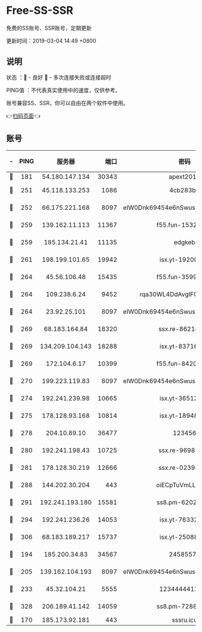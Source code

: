 # Free-SS-SSR

免费的SS账号、SSR账号，定期更新

更新时间：2019-03-04 14:49 +0800

## 说明

状态     ：🙂 - 良好 🙁 - 多次连接失败或连接超时

PING值   ：不代表真实使用中的速度，仅供参考。

账号兼容SS、SSR，你可以自由在两个软件中使用。

👉[扫码页面](https://liesauer.github.io/free-ss-ssr.github.io/)👈

## 账号

|-|PING|服务器|端口|密码|加密方式|区域|
|:----:|:----:|:-----:|-----:|:----:|:----:|:----:|
|🙂|181|54.180.147.134|30343|apext2019|chacha20|KR|
|🙂|251|45.118.133.253|1086|4cb283b8|aes-256-cfb|SG|
|🙂|252|66.175.221.168|8097|eIW0Dnk69454e6nSwuspv9DmS201tQ0D|aes-256-cfb|US|
|🙂|259|139.162.11.113|11367|f55.fun-15323985|aes-256-cfb|SG|
|🙂|259|185.134.21.41|11135|edgkeb|aes-256-cfb|GB|
|🙂|261|198.199.101.65|19942|isx.yt-19200685|aes-256-cfb|US|
|🙂|264|45.56.106.48|15435|f55.fun-35993296|aes-256-cfb|US|
|🙂|264|109.238.6.24|9452|rqa30WL4DdAvgIFG6Fs3znzTa|aes-256-cfb|FR|
|🙂|264|23.92.25.101|8097|eIW0Dnk69454e6nSwuspv9DmS201tQ0D|aes-256-cfb|US|
|🙂|269|68.183.164.84|18320|ssx.re-86218823|aes-256-cfb|US|
|🙂|269|134.209.104.143|18288|isx.yt-83716463|aes-256-cfb|SG|
|🙂|269|172.104.6.17|10399|f55.fun-84200112|aes-256-cfb|US|
|🙂|270|199.223.119.83|8097|eIW0Dnk69454e6nSwuspv9DmS201tQ0D|aes-256-cfb|US|
|🙂|274|192.241.239.98|10665|isx.yt-36513640|aes-256-cfb|US|
|🙂|275|178.128.93.168|10814|isx.yt-18948442|aes-256-cfb|SG|
|🙂|278|204.10.89.10|36477|123456|aes-256-cfb|US|
|🙂|280|192.241.198.43|10725|ssx.re-96987709|aes-256-cfb|US|
|🙂|281|178.128.30.219|12666|ssx.re-02394063|aes-256-cfb|SG|
|🙂|288|144.202.30.204|443|oiECpTuVmLLxk4Ts|aes-256-cfb|US|
|🙂|291|192.241.193.180|15581|ss8.pm-62020197|aes-256-cfb|US|
|🙂|294|192.241.236.26|14053|isx.yt-76332311|aes-256-cfb|US|
|🙂|306|68.183.189.217|15737|isx.yt-25088836|aes-256-cfb|SG|
|🙂|194|185.200.34.83|34567|24585575|aes-256-cfb|US|
|🙂|205|139.162.104.193|8097|eIW0Dnk69454e6nSwuspv9DmS201tQ0D|aes-256-cfb|JP|
|🙂|233|45.32.104.21|5555|1234444411111|aes-256-cfb|SG|
|🙂|328|206.189.41.142|14059|ss8.pm-72883299|aes-256-cfb|SG|
|🙁|170|185.173.92.181|443|sssru.icu|rc4-md5|RU|
